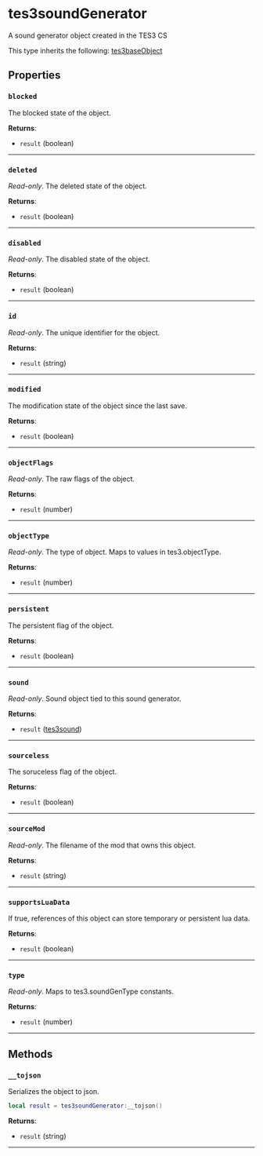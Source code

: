# tes3soundGenerator

A sound generator object created in the TES3 CS

This type inherits the following: [tes3baseObject](../../types/tes3baseObject)
## Properties

### `blocked`

The blocked state of the object.

**Returns**:

* `result` (boolean)

***

### `deleted`

*Read-only*. The deleted state of the object.

**Returns**:

* `result` (boolean)

***

### `disabled`

*Read-only*. The disabled state of the object.

**Returns**:

* `result` (boolean)

***

### `id`

*Read-only*. The unique identifier for the object.

**Returns**:

* `result` (string)

***

### `modified`

The modification state of the object since the last save.

**Returns**:

* `result` (boolean)

***

### `objectFlags`

*Read-only*. The raw flags of the object.

**Returns**:

* `result` (number)

***

### `objectType`

*Read-only*. The type of object. Maps to values in tes3.objectType.

**Returns**:

* `result` (number)

***

### `persistent`

The persistent flag of the object.

**Returns**:

* `result` (boolean)

***

### `sound`

*Read-only*. Sound object tied to this sound generator.

**Returns**:

* `result` ([tes3sound](../../types/tes3sound))

***

### `sourceless`

The soruceless flag of the object.

**Returns**:

* `result` (boolean)

***

### `sourceMod`

*Read-only*. The filename of the mod that owns this object.

**Returns**:

* `result` (string)

***

### `supportsLuaData`

If true, references of this object can store temporary or persistent lua data.

**Returns**:

* `result` (boolean)

***

### `type`

*Read-only*. Maps to tes3.soundGenType constants.

**Returns**:

* `result` (number)

***

## Methods

### `__tojson`

Serializes the object to json.

```lua
local result = tes3soundGenerator:__tojson()
```

**Returns**:

* `result` (string)

***

